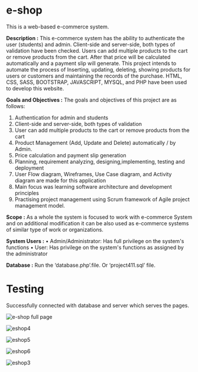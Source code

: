 # e-shop
This is a web-based e-commerce system.

**Description :**
This e-commerce system has the ability to authenticate the user (students) and admin. Client-side and server-side, both types of validation have been checked. Users can add multiple products to the cart or remove products from the cart. After that price will be calculated automatically and a payment slip will generate. This project intends to automate the process of Inserting, updating, deleting, showing products for users or customers and maintaining the records of the purchase. HTML, CSS, SASS, BOOTSTRAP, JAVASCRIPT, MYSQL, and PHP have been used to develop this website.

**Goals and Objectives :**
The goals and objectives of this project are as follows:
1. Authentication for admin and students
2. Client-side and server-side, both types of validation
3. User can add multiple products to the cart or remove products from the cart
4. Product Management (Add, Update and Delete) automatically / by Admin.
5. Price calculation and payment slip generation
6. Planning, requirement analyzing, designing,implementing, testing and deployment
7. User Flow diagram, Wireframes, Use Case diagram, and Activity diagram are made for this application
8. Main focus was learning software architecture and development principles 
9. Practising project management using Scrum framework of Agile project management model.

**Scope :**
As a whole the system is focused to work with e-commerce System and on additional modification it can be also used as e-commerce systems of similar type of work or organizations.

**System Users :**
• Admin/Administrator: Has full privilege on the system's functions
• User: Has privilege on the system's functions as assigned by the administrator

**Database :**
Run the ‘database.php’.file. Or ‘project411.sql’ file.

# Testing
Successfully connected with database and server which serves the pages.

![e-shop full page](https://user-images.githubusercontent.com/43060004/200105267-2691a0c8-0d49-44ec-bca5-1830b512a07c.png)

![eshop4](https://user-images.githubusercontent.com/43060004/200105252-5f50eeb6-ba89-48e1-beee-fae04b2841de.png)

![eshop5](https://user-images.githubusercontent.com/43060004/200105253-1117ecf7-44a1-4362-991f-de261eeb8296.png)

![eshop6](https://user-images.githubusercontent.com/43060004/200105254-80a34410-8c47-4168-9ad7-9ad4b67cf71b.png)

![eshop3](https://user-images.githubusercontent.com/43060004/200105250-d8dd3482-cdc3-42d4-8ad7-59bf05c56e7c.png)

